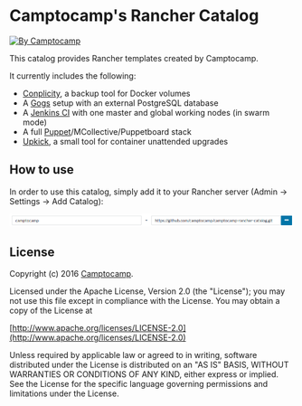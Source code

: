 Camptocamp's Rancher Catalog
============================

[![By Camptocamp](https://img.shields.io/badge/by-camptocamp-fb7047.svg)](http://www.camptocamp.com)


This catalog provides Rancher templates created by Camptocamp.

It currently includes the following:

* [Conplicity](https://github.com/camptocamp/conplicity), a backup tool for Docker volumes
* A [Gogs](https://gogs.io) setup with an external PostgreSQL database
* A [Jenkins CI](https://jenkins.io) with one master and global working nodes (in swarm mode)
* A full [Puppet](https://puppet.com)/MCollective/Puppetboard stack
* [Upkick](https://github.com/camptocamp/upkick), a small tool for container unattended upgrades


## How to use

In order to use this catalog, simply add it to your Rancher server (Admin → Settings → Add Catalog):

![Adding catalog](add_catalog.png)


## License

Copyright (c) 2016 [Camptocamp](http://www.camptocamp.com).

Licensed under the Apache License, Version 2.0 (the "License");
you may not use this file except in compliance with the License.
You may obtain a copy of the License at

[http://www.apache.org/licenses/LICENSE-2.0](http://www.apache.org/licenses/LICENSE-2.0)

Unless required by applicable law or agreed to in writing, software
distributed under the License is distributed on an "AS IS" BASIS,
WITHOUT WARRANTIES OR CONDITIONS OF ANY KIND, either express or implied.
See the License for the specific language governing permissions and
limitations under the License.
